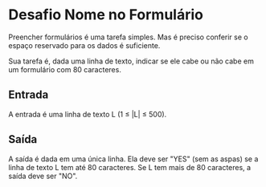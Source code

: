 # Desafio Nome no Formulário

Preencher formulários é uma tarefa simples. Mas é preciso conferir se o espaço reservado para os dados é suficiente.

Sua tarefa é, dada uma linha de texto, indicar se ele cabe ou não cabe em um formulário com 80 caracteres.

## Entrada
A entrada é uma linha de texto L (1 ≤ |L| ≤ 500).

## Saída
A saída é dada em uma única linha. Ela deve ser "YES" (sem as aspas) se a linha de texto L tem até 80 caracteres. Se L tem mais de 80 caracteres, a saída deve ser "NO".